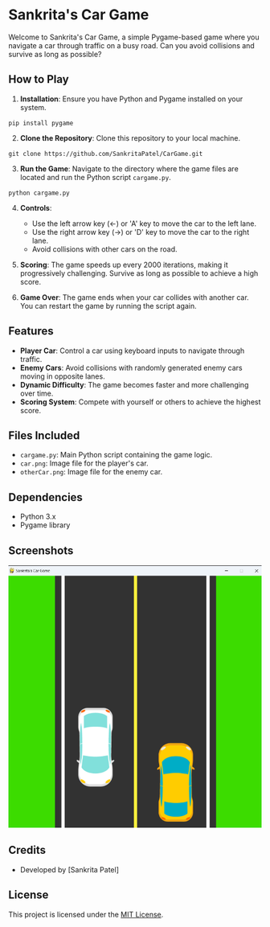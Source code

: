 # Sankrita's Car Game

Welcome to Sankrita's Car Game, a simple Pygame-based game where you navigate a car through traffic on a busy road. Can you avoid collisions and survive as long as possible?

## How to Play

1. **Installation**: Ensure you have Python and Pygame installed on your system.
```
pip install pygame
```
   
2. **Clone the Repository**: Clone this repository to your local machine.
```
git clone https://github.com/SankritaPatel/CarGame.git
```
3. **Run the Game**: Navigate to the directory where the game files are located and run the Python script `cargame.py`.
```
python cargame.py
```

4. **Controls**:
   - Use the left arrow key (←) or 'A' key to move the car to the left lane.
   - Use the right arrow key (→) or 'D' key to move the car to the right lane.
   - Avoid collisions with other cars on the road.

5. **Scoring**: The game speeds up every 2000 iterations, making it progressively challenging. Survive as long as possible to achieve a high score.

6. **Game Over**: The game ends when your car collides with another car. You can restart the game by running the script again.

## Features

- **Player Car**: Control a car using keyboard inputs to navigate through traffic.
- **Enemy Cars**: Avoid collisions with randomly generated enemy cars moving in opposite lanes.
- **Dynamic Difficulty**: The game becomes faster and more challenging over time.
- **Scoring System**: Compete with yourself or others to achieve the highest score.

## Files Included

- `cargame.py`: Main Python script containing the game logic.
- `car.png`: Image file for the player's car.
- `otherCar.png`: Image file for the enemy car.

## Dependencies

- Python 3.x
- Pygame library

## Screenshots

![Game Screenshot](https://github.com/SankritaPatel/CarGame/blob/main/game.png)

## Credits

- Developed by [Sankrita Patel]

## License

This project is licensed under the [MIT License](LICENSE).
